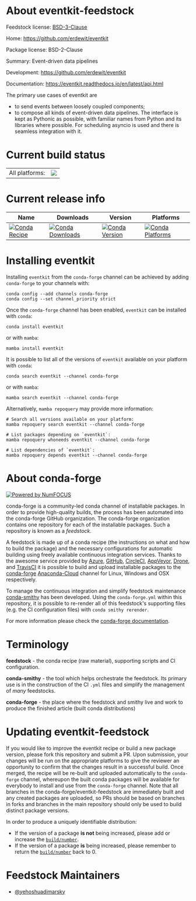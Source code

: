 About eventkit-feedstock
========================

Feedstock license: [BSD-3-Clause](https://github.com/conda-forge/eventkit-feedstock/blob/main/LICENSE.txt)

Home: https://github.com/erdewit/eventkit

Package license: BSD-2-Clause

Summary: Event-driven data pipelines

Development: https://github.com/erdewit/eventkit

Documentation: https://eventkit.readthedocs.io/en/latest/api.html

The primary use cases of eventkit are
  * to send events between loosely coupled components;
  * to compose all kinds of event-driven data pipelines.
The interface is kept as Pythonic as possible, with familiar names from Python and its libraries where possible.
For scheduling asyncio is used and there is seamless integration with it.


Current build status
====================


<table><tr><td>All platforms:</td>
    <td>
      <a href="https://dev.azure.com/conda-forge/feedstock-builds/_build/latest?definitionId=7202&branchName=main">
        <img src="https://dev.azure.com/conda-forge/feedstock-builds/_apis/build/status/eventkit-feedstock?branchName=main">
      </a>
    </td>
  </tr>
</table>

Current release info
====================

| Name | Downloads | Version | Platforms |
| --- | --- | --- | --- |
| [![Conda Recipe](https://img.shields.io/badge/recipe-eventkit-green.svg)](https://anaconda.org/conda-forge/eventkit) | [![Conda Downloads](https://img.shields.io/conda/dn/conda-forge/eventkit.svg)](https://anaconda.org/conda-forge/eventkit) | [![Conda Version](https://img.shields.io/conda/vn/conda-forge/eventkit.svg)](https://anaconda.org/conda-forge/eventkit) | [![Conda Platforms](https://img.shields.io/conda/pn/conda-forge/eventkit.svg)](https://anaconda.org/conda-forge/eventkit) |

Installing eventkit
===================

Installing `eventkit` from the `conda-forge` channel can be achieved by adding `conda-forge` to your channels with:

```
conda config --add channels conda-forge
conda config --set channel_priority strict
```

Once the `conda-forge` channel has been enabled, `eventkit` can be installed with `conda`:

```
conda install eventkit
```

or with `mamba`:

```
mamba install eventkit
```

It is possible to list all of the versions of `eventkit` available on your platform with `conda`:

```
conda search eventkit --channel conda-forge
```

or with `mamba`:

```
mamba search eventkit --channel conda-forge
```

Alternatively, `mamba repoquery` may provide more information:

```
# Search all versions available on your platform:
mamba repoquery search eventkit --channel conda-forge

# List packages depending on `eventkit`:
mamba repoquery whoneeds eventkit --channel conda-forge

# List dependencies of `eventkit`:
mamba repoquery depends eventkit --channel conda-forge
```


About conda-forge
=================

[![Powered by
NumFOCUS](https://img.shields.io/badge/powered%20by-NumFOCUS-orange.svg?style=flat&colorA=E1523D&colorB=007D8A)](https://numfocus.org)

conda-forge is a community-led conda channel of installable packages.
In order to provide high-quality builds, the process has been automated into the
conda-forge GitHub organization. The conda-forge organization contains one repository
for each of the installable packages. Such a repository is known as a *feedstock*.

A feedstock is made up of a conda recipe (the instructions on what and how to build
the package) and the necessary configurations for automatic building using freely
available continuous integration services. Thanks to the awesome service provided by
[Azure](https://azure.microsoft.com/en-us/services/devops/), [GitHub](https://github.com/),
[CircleCI](https://circleci.com/), [AppVeyor](https://www.appveyor.com/),
[Drone](https://cloud.drone.io/welcome), and [TravisCI](https://travis-ci.com/)
it is possible to build and upload installable packages to the
[conda-forge](https://anaconda.org/conda-forge) [Anaconda-Cloud](https://anaconda.org/)
channel for Linux, Windows and OSX respectively.

To manage the continuous integration and simplify feedstock maintenance
[conda-smithy](https://github.com/conda-forge/conda-smithy) has been developed.
Using the ``conda-forge.yml`` within this repository, it is possible to re-render all of
this feedstock's supporting files (e.g. the CI configuration files) with ``conda smithy rerender``.

For more information please check the [conda-forge documentation](https://conda-forge.org/docs/).

Terminology
===========

**feedstock** - the conda recipe (raw material), supporting scripts and CI configuration.

**conda-smithy** - the tool which helps orchestrate the feedstock.
                   Its primary use is in the construction of the CI ``.yml`` files
                   and simplify the management of *many* feedstocks.

**conda-forge** - the place where the feedstock and smithy live and work to
                  produce the finished article (built conda distributions)


Updating eventkit-feedstock
===========================

If you would like to improve the eventkit recipe or build a new
package version, please fork this repository and submit a PR. Upon submission,
your changes will be run on the appropriate platforms to give the reviewer an
opportunity to confirm that the changes result in a successful build. Once
merged, the recipe will be re-built and uploaded automatically to the
`conda-forge` channel, whereupon the built conda packages will be available for
everybody to install and use from the `conda-forge` channel.
Note that all branches in the conda-forge/eventkit-feedstock are
immediately built and any created packages are uploaded, so PRs should be based
on branches in forks and branches in the main repository should only be used to
build distinct package versions.

In order to produce a uniquely identifiable distribution:
 * If the version of a package **is not** being increased, please add or increase
   the [``build/number``](https://docs.conda.io/projects/conda-build/en/latest/resources/define-metadata.html#build-number-and-string).
 * If the version of a package **is** being increased, please remember to return
   the [``build/number``](https://docs.conda.io/projects/conda-build/en/latest/resources/define-metadata.html#build-number-and-string)
   back to 0.

Feedstock Maintainers
=====================

* [@yehoshuadimarsky](https://github.com/yehoshuadimarsky/)

